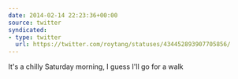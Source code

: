 ```yaml
---
date: 2014-02-14 22:23:36+00:00
source: twitter
syndicated:
- type: twitter
  url: https://twitter.com/roytang/statuses/434452893907705856/
---
```


It's a chilly Saturday morning, I guess I'll go for a walk